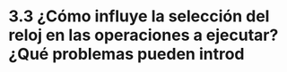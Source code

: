 # 3.3 ¿Cómo influye la selección del reloj en las operaciones a ejecutar? ¿Qué problemas pueden introd

